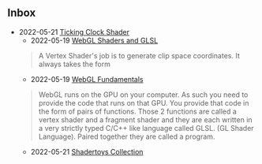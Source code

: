 
## Inbox

- 2022-05-21 [Ticking Clock Shader](https://www.shadertoy.com/view/MtGSRm)
    - 2022-05-19 [WebGL Shaders and GLSL](https://webglfundamentals.org/webgl/lessons/webgl-shaders-and-glsl.html)
    > A Vertex Shader's job is to generate clip space coordinates. It always takes the form
    - 2022-05-19 [WebGL Fundamentals](https://webglfundamentals.org/webgl/lessons/webgl-fundamentals.html)
    > WebGL runs on the GPU on your computer. As such you need to provide the code that runs on that GPU. You provide that code in the form of pairs of functions. Those 2 functions are called a vertex shader and a fragment shader and they are each written in a very strictly typed C/C++ like language called GLSL. (GL Shader Language). Paired together they are called a program.
    - 2022-05-21 [Shadertoys Collection](http://www-evasion.imag.fr/Membres/Fabrice.Neyret/demos/Shadertoy/indexImages.html)
